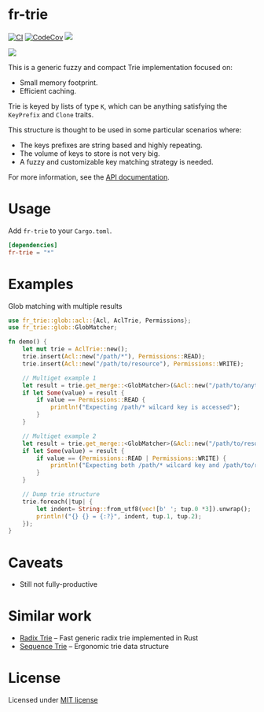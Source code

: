 # fr-trie

[![CI](https://github.com/cbruiz/fr-trie/actions/workflows/rust.yml/badge.svg)](https://github.com/cbruiz/fr-trie/actions/workflows/rust.yml)
[![CodeCov](https://codecov.io/gh/cbruiz/fr-trie/branch/main/graph/badge.svg)](https://codecov.io/gh/cbruiz/fr-trie/branch/main)
[![](https://img.shields.io/crates/v/fr-trie.svg)](https://crates.io/crates/fr-trie)

[![](https://img.shields.io/badge/license-MIT-blue.svg)](https://opensource.org/licenses/MIT)

This is a generic fuzzy and compact Trie implementation focused on:
* Small memory footprint.
* Efficient caching.
  

Trie is keyed by lists of type `K`, which can be anything satisfying the `KeyPrefix` and `Clone` traits.

This structure is thought to be used in some particular scenarios where:
* The keys prefixes are string based and highly repeating.
* The volume of keys to store is not very big.
* A fuzzy and customizable key matching strategy is needed.

For more information, see the [API documentation][doc].

# Usage

Add `fr-trie` to your `Cargo.toml`.

```toml
[dependencies]
fr-trie = "*"
```
# Examples 
Glob matching with multiple results
```rust
use fr_trie::glob::acl::{Acl, AclTrie, Permissions};
use fr_trie::glob::GlobMatcher;

fn demo() {
    let mut trie = AclTrie::new();
    trie.insert(Acl::new("/path/*"), Permissions::READ);
    trie.insert(Acl::new("/path/to/resource"), Permissions::WRITE);

    // Multiget example 1
    let result = trie.get_merge::<GlobMatcher>(&Acl::new("/path/to/anything"));
    if let Some(value) = result {
        if value == Permissions::READ {
            println!("Expecting /path/* wilcard key is accessed");
        }
    }

    // Multiget example 2
    let result = trie.get_merge::<GlobMatcher>(&Acl::new("/path/to/resource"));
    if let Some(value) = result {
        if value == (Permissions::READ | Permissions::WRITE) {
            println!("Expecting both /path/* wilcard key and /path/to/resource is accessed");
        }
    }

    // Dump trie structure
    trie.foreach(|tup| {
        let indent= String::from_utf8(vec![b' '; tup.0 *3]).unwrap();
        println!("{} {} = {:?}", indent, tup.1, tup.2);
    });
}

```

# Caveats
* Still not fully-productive

# Similar work
* [Radix Trie][radix-trie] – Fast generic radix trie implemented in Rust
* [Sequence Trie][sequence-trie] – Ergonomic trie data structure

# License

Licensed under [MIT license](http://opensource.org/licenses/MIT)

[doc]: https://docs.rs/fr-trie/
[radix-trie]: https://github.com/michaelsproul/rust_radix_trie
[sequence-trie]: https://github.com/michaelsproul/rust_sequence_trie

